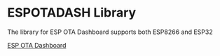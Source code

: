 # ESPOTADASH Library
The library for ESP OTA Dashboard supports both ESP8266 and ESP32

[ESP OTA Dashboard](https://github.com/ErfanDL/ESP_OTA_Dashboard)
